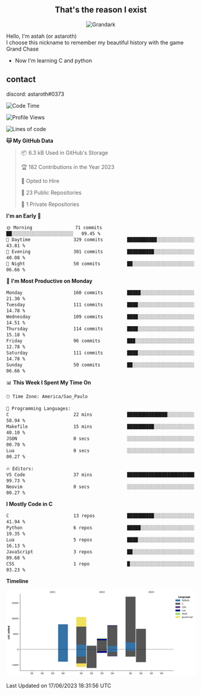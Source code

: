 <h2 align="center">That's the reason I exist</h2>

<p align="center">
  <img src="https://i.imgur.com/5HXDsn9.gif" width="500" alt="Grandark" href="https://www.artstation.com/artwork/dOBdmX" title="Grandark">
</p>


Hello, I'm astah (or astaroth)  
I choose this nickname to remember my beautiful history with the game Grand Chase  

- Now I'm learning C and python

## contact

discord: astaroth#0373
<!--START_SECTION:waka-->
![Code Time](http://img.shields.io/badge/Code%20Time-315%20hrs%2040%20mins-blue)

![Profile Views](http://img.shields.io/badge/Profile%20Views-2-blue)

![Lines of code](https://img.shields.io/badge/From%20Hello%20World%20I%27ve%20Written-54.5%20thousand%20lines%20of%20code-blue)

**🐱 My GitHub Data** 

> 📦 6.3 kB Used in GitHub's Storage 
 > 
> 🏆 182 Contributions in the Year 2023
 > 
> 💼 Opted to Hire
 > 
> 📜 23 Public Repositories 
 > 
> 🔑 1 Private Repositories 
 > 
**I'm an Early 🐤** 

```text
🌞 Morning                71 commits          ██░░░░░░░░░░░░░░░░░░░░░░░   09.45 % 
🌆 Daytime                329 commits         ███████████░░░░░░░░░░░░░░   43.81 % 
🌃 Evening                301 commits         ██████████░░░░░░░░░░░░░░░   40.08 % 
🌙 Night                  50 commits          ██░░░░░░░░░░░░░░░░░░░░░░░   06.66 % 
```
📅 **I'm Most Productive on Monday** 

```text
Monday                   160 commits         █████░░░░░░░░░░░░░░░░░░░░   21.30 % 
Tuesday                  111 commits         ████░░░░░░░░░░░░░░░░░░░░░   14.78 % 
Wednesday                109 commits         ████░░░░░░░░░░░░░░░░░░░░░   14.51 % 
Thursday                 114 commits         ████░░░░░░░░░░░░░░░░░░░░░   15.18 % 
Friday                   96 commits          ███░░░░░░░░░░░░░░░░░░░░░░   12.78 % 
Saturday                 111 commits         ████░░░░░░░░░░░░░░░░░░░░░   14.78 % 
Sunday                   50 commits          ██░░░░░░░░░░░░░░░░░░░░░░░   06.66 % 
```


📊 **This Week I Spent My Time On** 

```text
🕑︎ Time Zone: America/Sao_Paulo

💬 Programming Languages: 
C                        22 mins             ███████████████░░░░░░░░░░   58.94 % 
Makefile                 15 mins             ██████████░░░░░░░░░░░░░░░   40.10 % 
JSON                     0 secs              ░░░░░░░░░░░░░░░░░░░░░░░░░   00.70 % 
Lua                      0 secs              ░░░░░░░░░░░░░░░░░░░░░░░░░   00.27 % 

🔥 Editors: 
VS Code                  37 mins             █████████████████████████   99.73 % 
Neovim                   0 secs              ░░░░░░░░░░░░░░░░░░░░░░░░░   00.27 % 
```

**I Mostly Code in C** 

```text
C                        13 repos            ██████████░░░░░░░░░░░░░░░   41.94 % 
Python                   6 repos             █████░░░░░░░░░░░░░░░░░░░░   19.35 % 
Lua                      5 repos             ████░░░░░░░░░░░░░░░░░░░░░   16.13 % 
JavaScript               3 repos             ██░░░░░░░░░░░░░░░░░░░░░░░   09.68 % 
CSS                      1 repo              █░░░░░░░░░░░░░░░░░░░░░░░░   03.23 % 
```



**Timeline**

![Lines of Code chart](https://raw.githubusercontent.com/astahjmo/astahjmo/main/assets/bar_graph.png)


 Last Updated on 17/06/2023 18:31:56 UTC
<!--END_SECTION:waka-->
